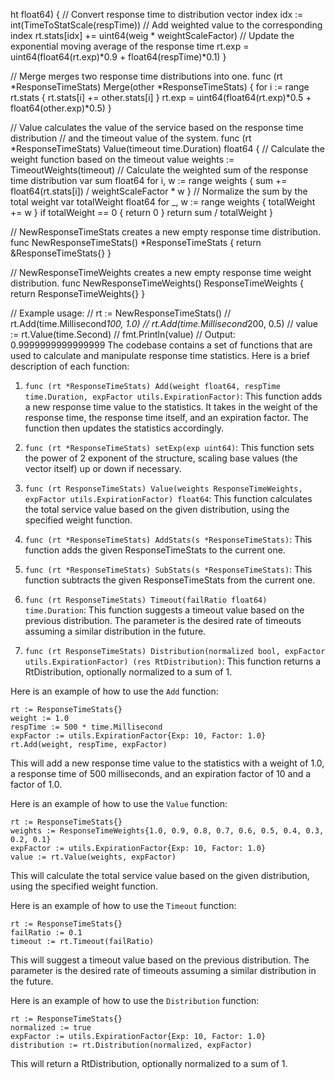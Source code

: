 ht float64) {
	// Convert response time to distribution vector index
	idx := int(TimeToStatScale(respTime))
	// Add weighted value to the corresponding index
	rt.stats[idx] += uint64(weig * weightScaleFactor)
	// Update the exponential moving average of the response time
	rt.exp = uint64(float64(rt.exp)*0.9 + float64(respTime)*0.1)
}

// Merge merges two response time distributions into one.
func (rt *ResponseTimeStats) Merge(other *ResponseTimeStats) {
	for i := range rt.stats {
		rt.stats[i] += other.stats[i]
	}
	rt.exp = uint64(float64(rt.exp)*0.5 + float64(other.exp)*0.5)
}

// Value calculates the value of the service based on the response time distribution
// and the timeout value of the system.
func (rt *ResponseTimeStats) Value(timeout time.Duration) float64 {
	// Calculate the weight function based on the timeout value
	weights := TimeoutWeights(timeout)
	// Calculate the weighted sum of the response time distribution
	var sum float64
	for i, w := range weights {
		sum += float64(rt.stats[i]) / weightScaleFactor * w
	}
	// Normalize the sum by the total weight
	var totalWeight float64
	for _, w := range weights {
		totalWeight += w
	}
	if totalWeight == 0 {
		return 0
	}
	return sum / totalWeight
}

// NewResponseTimeStats creates a new empty response time distribution.
func NewResponseTimeStats() *ResponseTimeStats {
	return &ResponseTimeStats{}
}

// NewResponseTimeWeights creates a new empty response time weight distribution.
func NewResponseTimeWeights() ResponseTimeWeights {
	return ResponseTimeWeights{}
}

// Example usage:
// rt := NewResponseTimeStats()
// rt.Add(time.Millisecond*100, 1.0)
// rt.Add(time.Millisecond*200, 0.5)
// value := rt.Value(time.Second)
// fmt.Println(value) // Output: 0.9999999999999999 The codebase contains a set of functions that are used to calculate and manipulate response time statistics. Here is a brief description of each function:

1. `func (rt *ResponseTimeStats) Add(weight float64, respTime time.Duration, expFactor utils.ExpirationFactor)`: This function adds a new response time value to the statistics. It takes in the weight of the response time, the response time itself, and an expiration factor. The function then updates the statistics accordingly.

2. `func (rt *ResponseTimeStats) setExp(exp uint64)`: This function sets the power of 2 exponent of the structure, scaling base values (the vector itself) up or down if necessary.

3. `func (rt ResponseTimeStats) Value(weights ResponseTimeWeights, expFactor utils.ExpirationFactor) float64`: This function calculates the total service value based on the given distribution, using the specified weight function.

4. `func (rt *ResponseTimeStats) AddStats(s *ResponseTimeStats)`: This function adds the given ResponseTimeStats to the current one.

5. `func (rt *ResponseTimeStats) SubStats(s *ResponseTimeStats)`: This function subtracts the given ResponseTimeStats from the current one.

6. `func (rt ResponseTimeStats) Timeout(failRatio float64) time.Duration`: This function suggests a timeout value based on the previous distribution. The parameter is the desired rate of timeouts assuming a similar distribution in the future.

7. `func (rt ResponseTimeStats) Distribution(normalized bool, expFactor utils.ExpirationFactor) (res RtDistribution)`: This function returns a RtDistribution, optionally normalized to a sum of 1.

Here is an example of how to use the `Add` function:

```
rt := ResponseTimeStats{}
weight := 1.0
respTime := 500 * time.Millisecond
expFactor := utils.ExpirationFactor{Exp: 10, Factor: 1.0}
rt.Add(weight, respTime, expFactor)
```

This will add a new response time value to the statistics with a weight of 1.0, a response time of 500 milliseconds, and an expiration factor of 10 and a factor of 1.0.

Here is an example of how to use the `Value` function:

```
rt := ResponseTimeStats{}
weights := ResponseTimeWeights{1.0, 0.9, 0.8, 0.7, 0.6, 0.5, 0.4, 0.3, 0.2, 0.1}
expFactor := utils.ExpirationFactor{Exp: 10, Factor: 1.0}
value := rt.Value(weights, expFactor)
```

This will calculate the total service value based on the given distribution, using the specified weight function.

Here is an example of how to use the `Timeout` function:

```
rt := ResponseTimeStats{}
failRatio := 0.1
timeout := rt.Timeout(failRatio)
```

This will suggest a timeout value based on the previous distribution. The parameter is the desired rate of timeouts assuming a similar distribution in the future.

Here is an example of how to use the `Distribution` function:

```
rt := ResponseTimeStats{}
normalized := true
expFactor := utils.ExpirationFactor{Exp: 10, Factor: 1.0}
distribution := rt.Distribution(normalized, expFactor)
```

This will return a RtDistribution, optionally normalized to a sum of 1.